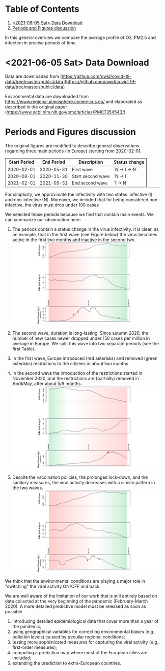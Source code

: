 # Table of Contents

1.  [<span class="timestamp-wrapper"><span class="timestamp">&lt;2021-06-05 Sat&gt; </span></span> Data Download](#orgf3872a5)
3.  [Periods and Figures discussion](#org2cb4de6)

In this general overview we compare the average profile of O3,
PM2.5 and infection in precise periods of time.


<a id="orgf3872a5"></a>

# <span class="timestamp-wrapper"><span class="timestamp">&lt;2021-06-05 Sat&gt; </span></span> Data Download

Data are downloaded from [https://github.com/owid/covid-19-data/tree/master/public/data](https://github.com/owid/covid-19-data/tree/master/public/data) 

Environmental data are downloaded from
<https://www.regional.atmosphere.copernicus.eu/> and elaborated as
described in the original paper (<https://www.ncbi.nlm.nih.gov/pmc/articles/PMC7354543/>)


<a id="orgfc87f34"></a>
<a id="org2cb4de6"></a>

# Periods and Figures discussion

The original figures are modified to describe general observations
regarding three main periods (in Europe) starting from 2020-02-01.

<table id="org163aa7e" border="2" cellspacing="0" cellpadding="6" rules="groups" frame="hsides">


<colgroup>
<col  class="org-right" />

<col  class="org-right" />

<col  class="org-left" />

<col  class="org-left" />
</colgroup>
<thead>
<tr>
<th scope="col" class="org-right">Start Period</th>
<th scope="col" class="org-right">End Period</th>
<th scope="col" class="org-left">Description</th>
<th scope="col" class="org-left">Status change</th>
</tr>
</thead>

<tbody>
<tr>
<td class="org-right">2020-02-01</td>
<td class="org-right">2020-05-31</td>
<td class="org-left">First wave</td>
<td class="org-left">`N -> I -> N`</td>
</tr>


<tr>
<td class="org-right">2020-08-01</td>
<td class="org-right">2020-11-30</td>
<td class="org-left">Start second wave</td>
<td class="org-left">`N -> I`</td>
</tr>


<tr>
<td class="org-right">2021-02-01</td>
<td class="org-right">2021-05-31</td>
<td class="org-left">End second wave</td>
<td class="org-left">`I -> N`</td>
</tr>
</tbody>
</table>

For simplicity, we approximate the infectivity with two states:
infective (I) and non-infective (N). Moreover, we decided that for
being considered non-infective, the virus must drop under 100 cases

We selected those periods because we find that contain main
events. We can summarize our observation here:

1.  The periods contain a status change in the virus infectivity.  It
    is clear, as an example, that in the first wave (see Figure below)
    the virus becomes active in the first two months and inactive in
    the second two.
    ![img](./FirstWave.png)
2.  The second wave, duration is long-lasting. Since autumn 2020, the
    number of new cases newer dropped under 150 cases per million in
    average in Europe. We split this wave into two separate periods (see
    the first Table).
3.  In the first wave, Europe introduced (red asterisks) and removed
    (green asterisks) restrictions to the citizens in about two months.
4.  In the second wave the introduction of the restrictions started in
    November 2020, and the restrictions are (partially) removed in
    April/May, after about 5/6 months.
    ![img](./secondWave.png)
    
5.  Despite the vaccination policies, the prolonged lock-down, and the
    sanitary measures, the viral activity decreases with a similar
    pattern in the two waves.
    ![img](./endSecondWave.png)
    
    
We think that the environmental conditions are playing a major role in
"switching" the viral activity ON/OFF and back.

We are well aware of the limitation of our work that is still
entirely based on data collected at the very beginning of the pandemic
(February-March 2020). A more detailed predictive model must be
released as soon as possible

1.  introducing detailed epidemiological data that cover more than a
    year of the pandemic;
2.  using geographical variables for correcting environmental biases
    (e.g., pollution levels) caused by peculiar regional conditions;
3.  testing more sophisticated measures for capturing the viral
    activity (e.g., first-order measures);
4.  computing a prediction map where most of the European cities are
    included;
5.  extending the prediction to extra-European countries.


